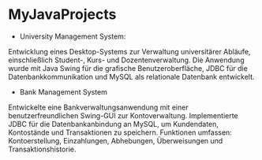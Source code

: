 # MyJavaProjects
- University Management System: 

Entwicklung eines Desktop-Systems zur Verwaltung universitärer Abläufe, einschließlich Student-, Kurs- und Dozentenverwaltung. Die Anwendung wurde mit Java Swing für die grafische Benutzeroberfläche, JDBC für die Datenbankkommunikation und MySQL als relationale Datenbank entwickelt. 

- Bank Management System

Entwickelte eine Bankverwaltungsanwendung mit einer benutzerfreundlichen Swing-GUI zur Kontoverwaltung.
Implementierte JDBC für die Datenbankanbindung an MySQL, um Kundendaten, Kontostände und Transaktionen zu speichern.
Funktionen umfassen: Kontoerstellung, Einzahlungen, Abhebungen, Überweisungen und Transaktionshistorie.
